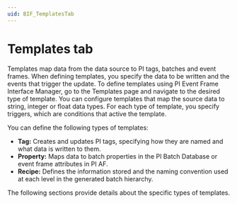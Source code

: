 ```yaml
---
uid: BIF_TemplatesTab
---
```



# Templates tab

<!-- Customized for ABB 800xA. -->

Templates map data from the data source to PI tags, batches and event frames. When defining templates, you specify the data to be written and the events that trigger the update. To define templates using PI Event Frame Interface Manager, go to the Templates page and navigate to the desired type of template. You can configure templates that map the source data to string, integer or float data types. For each type of template, you specify triggers, which are conditions that active the template.

You can define the following types of templates:

* **Tag:** Creates and updates PI tags, specifying how they are named and what data is written to them.
* **Property:** Maps data to batch properties in the PI Batch Database or event frame attributes in PI AF.
* **Recipe:** Defines the information stored and the naming convention used at each level in the generated batch hierarchy.

<!-- Mark Bishop 6/8/21: Alarm tag does not apply to ABB 800xA. 

* **Alarm tag:** Writes data to a PI tag when the data source raises an alarm.

-->

The following sections provide details about the specific types of templates.
